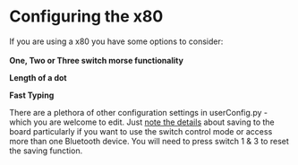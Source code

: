 # Configuring the x80

If you are using a x80 you have some options to consider:\
\
**One, Two or Three switch morse functionality**

**Length of a dot**&#x20;

**Fast Typing**



There are a plethora of other configuration settings in userConfig.py - which you are welcome to edit. Just [note the details](switch-control-mode-and-morse-mode.md) about saving to the board particularly if you want to use the switch control mode or access more than one Bluetooth device. You will need to press switch 1 & 3 to reset the saving function.

